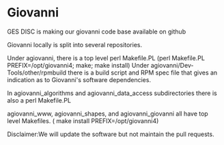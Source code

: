 # Giovanni
GES DISC is making our giovanni code base available on github

Giovanni locally is split into several repositories.

Under agiovanni, there is a top level perl Makefile.PL (perl Makefile.PL PREFIX=/opt/giovanni4; make; make install)
Under agiovanni/Dev-Tools/other/rpmbuild there is a build script and RPM spec file that gives an  indication as to
Giovanni's software dependencies.

In agiovanni_algorithms and agiovanni_data_access subdirectories there is also a perl Makefile.PL

agiovanni_www, agiovanni_shapes, and agiovanni_giovanni all have  top level Makefiles. ( make install PREFIX=/opt/giovanni4)


Disclaimer:We will update the software but not maintain the pull requests.





